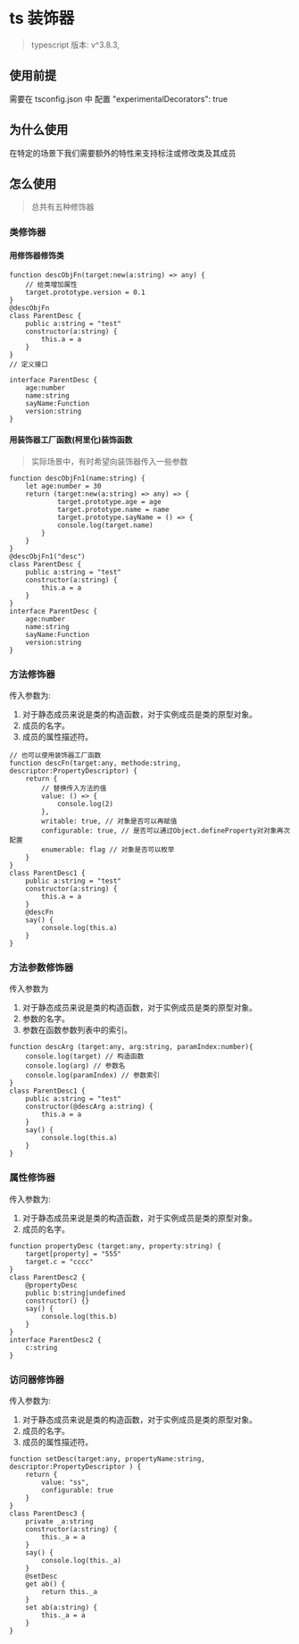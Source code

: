
# ts 装饰器
> typescript 版本: v^3.8.3,

## 使用前提
需要在 tsconfig.json 中 配置 "experimentalDecorators": true

## 为什么使用
在特定的场景下我们需要额外的特性来支持标注或修改类及其成员

## 怎么使用
> 总共有五种修饰器

### 类修饰器
#### 用修饰器修饰类

```
function descObjFn(target:new(a:string) => any) {
    // 给类增加属性
    target.prototype.version = 0.1
}
@descObjFn
class ParentDesc {
    public a:string = "test"
    constructor(a:string) {
        this.a = a
    }
}
// 定义接口

interface ParentDesc {
    age:number
    name:string
    sayName:Function
    version:string
}
```

#### 用装饰器工厂函数(柯里化)装饰函数
> 实际场景中，有时希望向装饰器传入一些参数

```
function descObjFn1(name:string) {
    let age:number = 30
    return (target:new(a:string) => any) => {
            target.prototype.age = age
            target.prototype.name = name
            target.prototype.sayName = () => {
            console.log(target.name)
        }
    }
}
@descObjFn1("desc")
class ParentDesc {
    public a:string = "test"
    constructor(a:string) {
        this.a = a
    }
}
interface ParentDesc {
    age:number
    name:string
    sayName:Function
    version:string
}
```

### 方法修饰器
传入参数为:
1. 对于静态成员来说是类的构造函数，对于实例成员是类的原型对象。
2. 成员的名字。
3. 成员的属性描述符。

```
// 也可以使用装饰器工厂函数
function descFn(target:any, methode:string, descriptor:PropertyDescriptor) {
    return {
        // 替换传入方法的值
        value: () => {
            console.log(2)
        },
        writable: true, // 对象是否可以再赋值
        configurable: true, // 是否可以通过Object.defineProperty对对象再次配置
        enumerable: flag // 对象是否可以枚举
    }
}
class ParentDesc1 {
    public a:string = "test"
    constructor(a:string) {
        this.a = a
    }
    @descFn
    say() {
        console.log(this.a)
    }
}
```

### 方法参数修饰器
传入参数为
1. 对于静态成员来说是类的构造函数，对于实例成员是类的原型对象。
2. 参数的名字。
3. 参数在函数参数列表中的索引。

```
function descArg (target:any, arg:string, paramIndex:number){
    console.log(target) // 构造函数
    console.log(arg) // 参数名
    console.log(paramIndex) // 参数索引
}
class ParentDesc1 {
    public a:string = "test"
    constructor(@descArg a:string) {
        this.a = a
    }
    say() {
        console.log(this.a)
    }
}
```

### 属性修饰器
传入参数为:
1. 对于静态成员来说是类的构造函数，对于实例成员是类的原型对象。
2. 成员的名字。

```
function propertyDesc (target:any, property:string) {
    target[property] = "555"
    target.c = "cccc"
}
class ParentDesc2 {
    @propertyDesc
    public b:string|undefined
    constructor() {}
    say() {
        console.log(this.b)
    }
}
interface ParentDesc2 {
    c:string
}
```

### 访问器修饰器
传入参数为:
1. 对于静态成员来说是类的构造函数，对于实例成员是类的原型对象。
2. 成员的名字。
3. 成员的属性描述符。

```
function setDesc(target:any, propertyName:string, descriptor:PropertyDescriptor ) {
    return {
        value: "ss",
        configurable: true
    }
}
class ParentDesc3 {
    private _a:string
    constructor(a:string) {
        this._a = a
    }
    say() {
        console.log(this._a)
    }
    @setDesc
    get ab() {
        return this._a
    }
    set ab(a:string) {
        this._a = a
    }
}
```